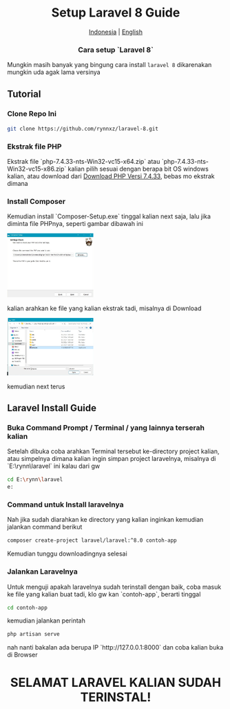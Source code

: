 <h1 align="center">Setup Laravel 8 Guide</h1>

<p align="center">
    <a href="README.id.md">Indonesia</a> | <a href="../README.md">English</a>
</p>

<h3 align="center">Cara setup `Laravel 8`</h3>

Mungkin masih banyak yang bingung cara install `laravel 8` dikarenakan mungkin uda agak lama versinya

## Tutorial

### Clone Repo Ini

```bash
git clone https://github.com/rynnxz/laravel-8.git
```

### Ekstrak file PHP
<p align="left">Ekstrak file `php-7.4.33-nts-Win32-vc15-x64.zip` atau `php-7.4.33-nts-Win32-vc15-x86.zip` kalian pilih sesuai dengan berapa bit OS windows kalian, atau download dari <a href="https://php.watch/versions/7.4/releases/7.4.33">Download PHP Versi 7.4.33</a>, bebas mo ekstrak dimana</p>

### Install Composer
<p>Kemudian install `Composer-Setup.exe` tinggal kalian next saja, lalu jika diminta file PHPnya, seperti gambar dibawah ini</p>
<img width="200px" src="img/img1.jpg" alt="Composer setup"/>

<p>kalian arahkan ke file yang kalian ekstrak tadi, misalnya di Download</p>
<img width="200px" src="img/img2.jpg" alt="Composer setup"/>

<p>kemudian next terus</p>

## Laravel Install Guide
### Buka Command Prompt / Terminal / yang lainnya terserah kalian
<p>Setelah dibuka coba arahkan Terminal tersebut ke-directory project kalian, atau simpelnya dimana kalian ingin simpan project laravelnya, misalnya di `E:\rynn\laravel` ini kalau dari gw</p>

``` bash
cd E:\rynn\laravel
e:
```

### Command untuk Install laravelnya
<p>Nah jika sudah diarahkan ke directory yang kalian inginkan kemudian jalankan command berikut</p>

```bash
composer create-project laravel/laravel:^8.0 contoh-app
```

<p>Kemudian tunggu downloadingnya selesai</p>

### Jalankan Laravelnya
<p>Untuk menguji apakah laravelnya sudah terinstall dengan baik, coba masuk ke file yang kalian buat tadi, klo gw kan `contoh-app`, berarti tinggal</p>

```bash
cd contoh-app
```

<p>kemudian jalankan perintah</p>

```bash
php artisan serve
```

<p>nah nanti bakalan ada berupa IP `http://127.0.0.1:8000` dan coba kalian buka di Browser</p>

<h1 align="center">SELAMAT LARAVEL KALIAN SUDAH TERINSTAL!</h1>
